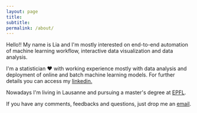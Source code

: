 ```yaml
---
layout: page
title: 
subtitle: 
permalink: /about/
---
```


   Hello!! My name is Lia and I'm mostly interested on end-to-end automation of machine learning workflow, interactive data visualization and data analysis. 
   
   I'm a statistician &#10084; with working experience mostly with data analysis and deployment of online and batch machine learning models. For further details you can access my <a href="https://www.linkedin.com/in/{{ site.author.linkedin }}">linkedin.</a>
   
   Nowadays I'm living in Lausanne and pursuing a master's degree at [EPFL](https://ic.epfl.ch/computer-science).
   
   If you have any comments, feedbacks and questions, just drop me an [email](liamarciavbifano@gmail.com).
